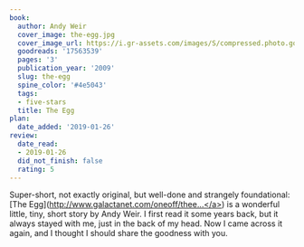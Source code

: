 ```yaml
---
book:
  author: Andy Weir
  cover_image: the-egg.jpg
  cover_image_url: https://i.gr-assets.com/images/S/compressed.photo.goodreads.com/books/1431492647l/17563539._SX98_.jpg
  goodreads: '17563539'
  pages: '3'
  publication_year: '2009'
  slug: the-egg
  spine_color: '#4e5043'
  tags:
  - five-stars
  title: The Egg
plan:
  date_added: '2019-01-26'
review:
  date_read:
  - 2019-01-26
  did_not_finish: false
  rating: 5
---
```


Super-short, not exactly original, but well-done and strangely foundational: [The Egg](<a target="_blank" href="http://www.galactanet.com/oneoff/theegg_mod.html" rel="nofollow">http://www.galactanet.com/oneoff/thee...</a>) is a wonderful little, tiny, short story by Andy Weir. I first read it some years back, but it always stayed with me, just in the back of my head. Now I came across it again, and I thought I should share the goodness with you.
